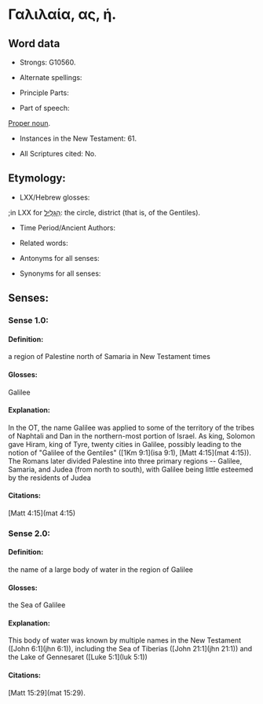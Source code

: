 # Γαλιλαία, ας, ἡ.

<!-- Status: S2=NeedsReview -->
<!-- Lexica used for edits: BDAG LN FFM BN   -->

## Word data

* Strongs: G10560.

* Alternate spellings:


* Principle Parts: 


* Part of speech: 

[Proper noun](http://ugg.readthedocs.io/en/latest/proper_noun.html).

* Instances in the New Testament: 61.

* All Scriptures cited: No.

## Etymology: 


* LXX/Hebrew glosses: 

;in LXX for [הַגָּלִיל](//en-uhal/H01551): the circle, district (that is, of the Gentiles).

* Time Period/Ancient Authors: 


* Related words: 

* Antonyms for all senses:

* Synonyms for all senses: 


## Senses: 


### Sense  1.0: 

#### Definition: 

a region of Palestine north of Samaria in New Testament times

#### Glosses: 

Galilee

#### Explanation: 

In the OT, the name Galilee was applied to some of the territory of the tribes of Naphtali and Dan in the northern-most portion of Israel.  As king, Solomon gave Hiram, king of Tyre, twenty cities in Galilee, possibly leading to the notion of "Galilee of the Gentiles" ([1Km 9:1](isa 9:1), [Matt 4:15](mat 4:15)). The Romans later divided Palestine into three primary regions -- Galilee, Samaria, and Judea (from north to south), with Galilee being little esteemed by the residents of Judea

#### Citations: 

[Matt 4:15](mat 4:15)

### Sense 2.0:

#### Definition:

the name of a large body of water in the region of Galilee

#### Glosses:

the Sea of Galilee

#### Explanation:

This body of water was known by multiple names in the New Testament ([John 6:1](jhn 6:1)), including the Sea of Tiberias ([John 21:1](jhn 21:1)) and the Lake of Gennesaret ([Luke 5:1](luk 5:1))

#### Citations:

[Matt 15:29](mat 15:29).